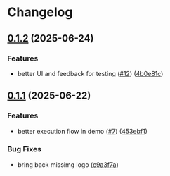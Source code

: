 # Changelog

## [0.1.2](https://github.com/sdlp-org/sdlp/compare/sdlp-demo-v0.1.1...sdlp-demo-v0.1.2) (2025-06-24)


### Features

* better UI and feedback for testing ([#12](https://github.com/sdlp-org/sdlp/issues/12)) ([4b0e81c](https://github.com/sdlp-org/sdlp/commit/4b0e81c7dde9d36a7919cf8f292e8657f1fd6690))

## [0.1.1](https://github.com/sdlp-org/sdlp/compare/sdlp-demo-v0.1.0...sdlp-demo-v0.1.1) (2025-06-22)

### Features

- better execution flow in demo ([#7](https://github.com/sdlp-org/sdlp/issues/7)) ([453ebf1](https://github.com/sdlp-org/sdlp/commit/453ebf11e7d1ce83e1a461edff0d6f1d5ae813e4))

### Bug Fixes

- bring back missimg logo ([c9a3f7a](https://github.com/sdlp-org/sdlp/commit/c9a3f7aecf8b2c735df5daee62e46c2e4b879868))
